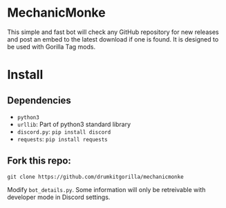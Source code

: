 # MechanicMonke
This simple and fast bot will check any GitHub repository for new releases and post an embed to the latest download if one is found.
It is designed to be used with Gorilla Tag mods.

# Install
## Dependencies
- ``python3``
- ``urllib``: Part of python3 standard library
- ``discord.py``: ``pip install discord``
- ``requests``: ``pip install requests``

## Fork this repo:
```
git clone https://github.com/drumkitgorilla/mechanicmonke
```

Modify ``bot_details.py``. Some information will only be retreivable with developer mode in Discord settings.
